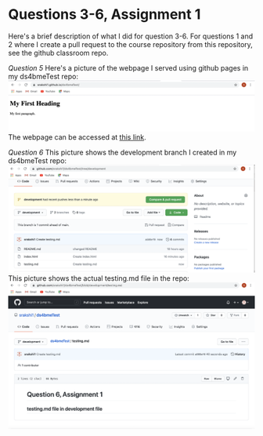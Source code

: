 # Questions 3-6, Assignment 1
Here's a brief description of what I did for question 3-6. For questions 1 and 2 where I create a pull request to the course repository from this repository, see the github classroom repo.

*Question 5*
Here's a picture of the webpage I served using github pages in my ds4bmeTest repo:
![Question 5](question5.png)
The webpage can be accessed at [this link](https://srakshi1.github.io/ds4bmeTest/).

*Question 6*
This picture shows the development branch I created in my ds4bmeTest repo:
![Branch 1](branch1.png)
This picture shows the actual testing.md file in the repo:
![Branch 2](branch2.png)
